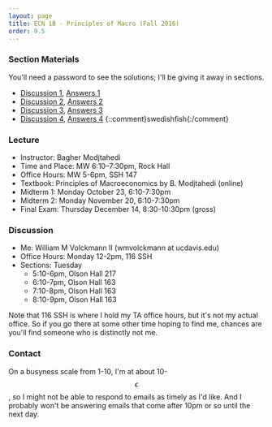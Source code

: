 ```yaml
---
layout: page
title: ECN 1B - Principles of Macro (Fall 2016)
order: 9.5
---
```


### Section Materials
You'll need a password to see the solutions; I'll be giving it away in sections.

* [Discussion 1](discussion-01.pdf), [Answers 1](discussion-01-ans.zip)
* [Discussion 2](discussion-02.pdf), [Answers 2](discussion-02-ans.zip)
* [Discussion 3](discussion-03.pdf), [Answers 3](discussion-03-ans.zip)
* [Discussion 4](discussion-04.pdf), [Answers 4](discussion-04-ans.zip)
{::comment}swedishfish{:/comment}

### Lecture
* Instructor: Bagher Modjtahedi
* Time and Place: MW 6:10–7:30pm, Rock Hall
* Office Hours: MW 5-6pm, SSH 147
* Textbook: Principles of Macroeconomics by B. Modjtahedi (online)
* Midterm 1: Monday October 23, 6:10-7:30pm
* Midterm 2: Monday November 20, 6:10-7:30pm
* Final Exam: Thursday December 14, 8:30-10:30pm (gross)


### Discussion
* Me: William M Volckmann II (wmvolckmann at ucdavis.edu)
* Office Hours: Monday 12-2pm, 116 SSH
* Sections: Tuesday
  * 5:10-6pm, Olson Hall 217
  * 6:10-7pm, Olson Hall 163
  * 7:10-8pm, Olson Hall 163
  * 8:10-9pm, Olson Hall 163

Note that 116 SSH is where I hold my TA office hours, but it's not my actual
office. So if you go there at some other time hoping to find me, chances are
you'll find someone who is distinctly not me.


### Contact
On a busyness scale from 1-10, I'm at about 10-$$\epsilon$$, so I might not be
 able to respond to emails as timely as I'd like. And I probably won't be
 answering emails that come after 10pm or so until the next day.
